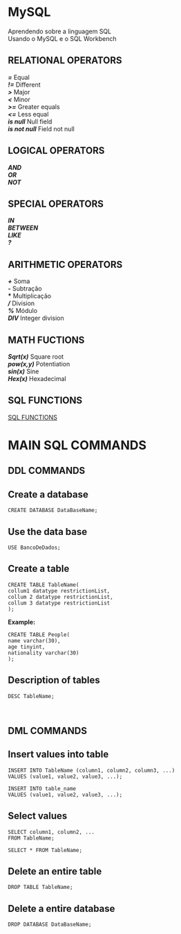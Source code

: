 # MySQL
Aprendendo sobre a linguagem SQL <br>
Usando o MySQL e o SQL Workbench

## RELATIONAL OPERATORS

***=*** Equal \
***!=*** Different \
***>*** Major \
***<*** Minor \
***>=*** Greater equals \
***<=*** Less equal \
***is null*** Null field \
***is not null*** Field not null 

## LOGICAL OPERATORS

***AND*** \
***OR***  
***NOT***

## SPECIAL OPERATORS
***IN*** \
***BETWEEN***   
***LIKE*** \
***?***

## ARITHMETIC OPERATORS
***+*** Soma \
***-*** Subtração \
<b>*</b> Multiplicação \
***/*** Division \
***%*** Módulo \
***DIV*** Integer division 

## MATH FUCTIONS
***Sqrt(x)*** Square root \
***pow(x,y)*** Potentiation \
***sin(x)*** Sine \
***Hex(x)*** Hexadecimal

## SQL FUNCTIONS
[SQL FUNCTIONS](https://www.w3schools.com/sql/sql_ref_sqlserver.asp)

# MAIN SQL COMMANDS

## DDL COMMANDS

## Create a database

~~~
CREATE DATABASE DataBaseName;
~~~

## Use the data base
~~~
USE BancoDeDados;
~~~
## Create a table
~~~
CREATE TABLE TableName(
collum1 datatype restrictionList,
collum 2 datatype restrictionList,
collum 3 datatype restrictionList
);
 ~~~
 **Example:**
~~~
CREATE TABLE People(
name varchar(30),
age tinyint,
nationality varchar(30)
);
~~~

## Description of tables
~~~
DESC TableName;
~~~
<br>

## DML COMMANDS

## Insert values into table
~~~
INSERT INTO TableName (column1, column2, column3, ...)
VALUES (value1, value2, value3, ...);

INSERT INTO table_name
VALUES (value1, value2, value3, ...);
~~~

## Select values
~~~
SELECT column1, column2, ...
FROM TableName;

SELECT * FROM TableName;
~~~

## Delete an entire table
~~~
DROP TABLE TableName;
~~~

## Delete a entire database
~~~
DROP DATABASE DataBaseName;
~~~

